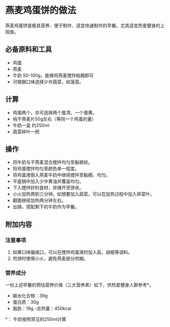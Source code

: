 # 燕麦鸡蛋饼的做法

燕麦鸡蛋饼是极具营养、便于制作、适宜快速制作的早餐。尤其适宜热爱健身的上班族。

## 必备原料和工具

- 鸡蛋
- 燕麦
- 牛奶 50-100g，能够将燕麦搅拌粘稠即可
- 可根据口味选择少许蔬菜，如菠菜。

## 计算
- 鸡蛋两个，亦可选择两个蛋清，一个蛋黄。
- 纯干燕麦片50g左右（等同一个鸡蛋的量）
- 牛奶一盒 约250ml
- 蔬菜碎叶一把

## 操作

- 将牛奶与干燕麦混合搅拌均匀至黏稠状。
- 将鸡蛋搅拌均匀至颜色单一程度。
- 将鸡蛋液倒入燕麦牛奶中继续搅拌至黏稠、均匀。
- 平底锅中加入少许黄油并覆盖均匀。
- 下入搅拌好的食材，并摊开至饼状。
- 小火加热两到三分钟。如想要加入蔬菜，可以在加热过程中加入碎菜叶。
- 翻面继续加热两分钟左右。
- 出锅，搭配剩下的牛奶作为早餐。

## 附加内容

### 注意事项

1. 如果口味偏咸口，可以在搅拌鸡蛋液时加入盐，胡椒等调料。
2. 煎饼时使用小火，避免燕麦部分煎糊。

### 营养成分

一份上述早餐的预估营养价值（三大营养素）如下，供热爱健身人群参考*。

- 碳水化合物：39g
- 蛋白质：30g
- 脂肪：19g
-总热量：450kcal

*： 牛奶按照常见的250ml计算
